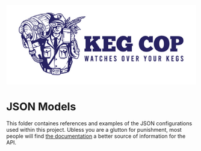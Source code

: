 [![Keg Cop Logo](https://github.com/lbussy/keg-cop/raw/master/logos/readmeheader.jpg "Keg Cop")](http://www.kegcop.com/)

# JSON Models

This folder containes references and examples of the JSON configurations used within this project. Ubless you are a glutton for punishment, most people will find [the documentation](https://docs.kegcop.com) a better source of information for the API.
